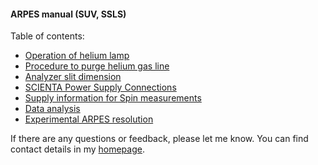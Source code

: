 #### ARPES manual (SUV, SSLS) 

Table of contents: 

+ [Operation of helium lamp](helium-lamp-operation.md) 
+ [Procedure to purge helium gas line](purge-helium-line.md) 
+ [Analyzer slit dimension](slit-dim.md) 
+ [SCIENTA Power Supply Connections](power-supply-connections.md) 
+ [Supply information for Spin measurements](spin-supply.md) 
+ [Data analysis](data-analysis.md) 
+ [Experimental ARPES resolution](resolution.md) 

If there are any questions or feedback, please let me know. You can find contact details in my [homepage](https://pranabdas.github.io). 
